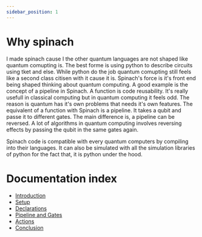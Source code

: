```yaml
---
sidebar_position: 1
---
```


# Why spinach
I made spinach cause I the other quantum languages are not shaped like quantum comupting is.
The best forme is using python to describe circuits using tket and else. While python do the job quantum comupting still feels like a second class citisen with it cause it is.
Spinach's force is it's front end being shaped thinking about quantum computing.
A good example is the concept of a pipeline in Spinach. A function is code reusability. It's really usefull in classical computing but in quantum computing it feels odd. The reason is quantum has it's own problems that needs it's own features. The equivalent of a function with Spinach is a pipeline. It takes a qubit and passe it to different gates. The main difference is, a pipeline can be reversed. A lot of algorithms in quantum computing involves reversing effects by passing the qubit in the same gates again.

Spinach code is compatible with every quantum computers by compiling into their languages.
It can also be simulated with all the simulation libraries of python for the fact that, it is python under the hood.

# Documentation index

- [Introduction](intro.md)
- [Setup](setup.md)
- [Declarations](declarations.md)
- [Pipeline and Gates](pipeline.md)
- [Actions](actions.md)
- [Conclusion](conclusion.md)
